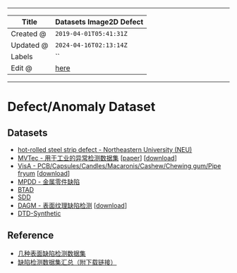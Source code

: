 -----

| Title     | Datasets Image2D Defect                               |
| --------- | ----------------------------------------------------- |
| Created @ | `2019-04-01T05:41:31Z`                                |
| Updated @ | `2024-04-16T02:13:14Z`                                |
| Labels    | \`\`                                                  |
| Edit @    | [here](https://github.com/junxnone/aiwiki/issues/245) |

-----

# Defect/Anomaly Dataset

## Datasets

  - [hot-rolled steel strip defect - Northeastern University
    (NEU)](http://faculty.neu.edu.cn/yunhyan/NEU_surface_defect_database.html)
  - [MVTec -
    用于工业的异常检测数据集](https://www.mvtec.com/company/research/datasets/mvtec-ad)
    \[[paper](https://www.mvtec.com/fileadmin/Redaktion/mvtec.com/company/research/datasets/mvtec_ad.pdf)\]
    \[[download](https://www.mydrive.ch/shares/38536/3830184030e49fe74747669442f0f282/download/420938113-1629952094/mvtec_anomaly_detection.tar.xz)\]
  - [VisA - PCB/Capsules/Candles/Macaronis/Cashew/Chewing gum/Pipe
    fryum](https://github.com/amazon-science/spot-diff?tab=readme-ov-file#data-description)
    \[[download](https://amazon-visual-anomaly.s3.us-west-2.amazonaws.com/VisA_20220922.tar)\]
  - [MPDD - 金属零件缺陷](https://github.com/stepanje/MPDD)
  - [BTAD](http://avires.dimi.uniud.it/papers/btad/btad.zip)
  - [SDD](https://www.vicos.si/resources/kolektorsdd/)
  - [DAGM -
    表面纹理缺陷检测](https://www.kaggle.com/datasets/mhskjelvareid/dagm-2007-competition-dataset-optical-inspection)
    \[[download](https://zenodo.org/records/8086136)\]
  - [DTD-Synthetic](https://drive.google.com/drive/folders/10OyPzvI3H6llCZBxKxFlKWt1Pw1tkMK1)

## Reference

  - [几种表面缺陷检测数据集](https://zhuanlan.zhihu.com/p/59836697)
  - [缺陷检测数据集汇总（附下载链接）](https://aijishu.com/a/1060000000087666)
